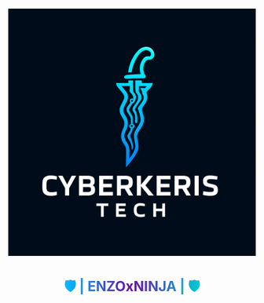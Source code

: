 <!-- ========================== -->
<!--    ENZOxNINJA FLAGSHIP PORTFOLIO README -->
<!-- ========================== -->

<p align="center">
  <img src="ChatGPT Image Sep 28, 2025, 06_52_22 PM.png" alt="Cyber Keris Tech Banner" width="800"/>
</p>

# <p align="center"><span style="background: linear-gradient(90deg, #00BFFF, #6A0DAD, #00CED1); -webkit-background-clip: text; color: transparent;">🛡️  |  ENZOxNINJA  |  🛡️</span></p>
